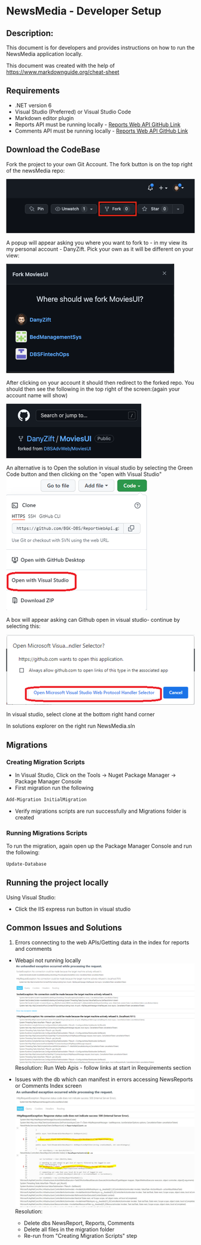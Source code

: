 # NewsMedia  - Developer Setup

## Description:

This document is for developers and provides instructions on how to run the NewsMedia application locally. 

This document was created with the help of https://www.markdownguide.org/cheat-sheet

## Requirements 

* .NET version 6
* Visual Studio (Preferred) or Visual Studio Code
* Markdown editor plugin
* Reports API must be running locally - [Reports Web API GitHub Link](https://github.com/BGK-DBS/ReportWebApi)
* Comments API must be running locally - [Reports Web API GitHub Link](https://github.com/BGK-DBS/CommentsWebApi)

## Download the CodeBase

Fork the project to your own Git Account. The fork button is on the top right of the newsMedia  repo:

![Fork](./images/fork.png)

A popup will appear asking you where you want to fork to - in my view its my personal account - DanyZift. Pick your own as it will be different on your view:

![Which Account](./images/fork_to_yourrepo.png)

After clicking on your account it should then redirect to the forked repo. You should then see the following in the top right of the screen:(again your account name will show)

![After Forked](./images/after_forked.png)

An alternative is to Open the solution in visual studio by selecting the Green Code button and then clicking on the "open with Visual Studio"
![open in visual studio](./images/Open_in_visual_studio.png)

A box will appear asking can Github open in visual studio- continue by selecting this:

![permission to open in visual studio](./images/open_in_visual_studio2.png)

In visual studio,  select clone at the bottom right hand corner

In solutions explorer on the right run NewsMedia.sln

## Migrations 

### Creating Migration Scripts

* In Visual Studio, Click on the Tools -> Nuget Package Manager -> Package Manager Console
* First migration run the following

```bash
Add-Migration InitialMigration
```

* Verify migrations scripts are run successfully and Migrations folder is created

### Running Migrations Scripts

To run the migration, again open up the Package Manager Console and run the following:

```bash
Update-Database
```

## Running the project locally

Using Visual Studio: 
* Click the IIS express run button in visual studio


## Common Issues and Solutions

1. Errors connecting to the web APIs/Getting data in the index for reports and comments

  * Webapi not running locally 
    ![Sample Error Screen for API not running](./images/apiNotRunning.png)
    Resolution: Run Web Apis - follow links at start in Requirements section 

  * Issues with the db which can manifest in errors accessing NewsReports or Comments Index screen
    ![Sample Error message](./images/dbErrorSample.png) 
    Resolution:
    * Delete dbs NewsReport, Reports, Comments
    * Delete all files in the migration folder
    * Re-run from "Creating Migration Scripts" step


 



